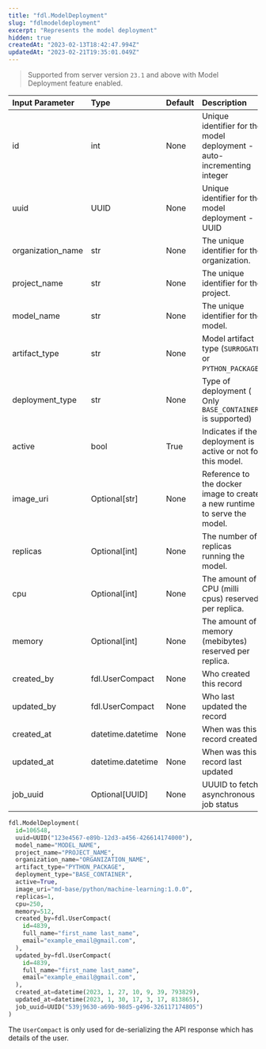 ```yaml
---
title: "fdl.ModelDeployment"
slug: "fdlmodeldeployment"
excerpt: "Represents the model deployment"
hidden: true
createdAt: "2023-02-13T18:42:47.994Z"
updatedAt: "2023-02-21T19:35:01.049Z"
---
```

> Supported from server version `23.1` and above with Model Deployment feature enabled.

| Input Parameter   | Type              | Default | Description                                                               |
| :---------------- | :---------------- | :------ | :------------------------------------------------------------------------ |
| id                | int               | None    | Unique identifier for the model deployment - auto-incrementing integer    |
| uuid              | UUID              | None    | Unique identifier for the model deployment - UUID                         |
| organization_name | str               | None    | The unique identifier for the organization.                               |
| project_name      | str               | None    | The unique identifier for the project.                                    |
| model_name        | str               | None    | The unique identifier for the model.                                      |
| artifact_type     | str               | None    | Model artifact type (`SURROGATE` or `PYTHON_PACKAGE`)                     |
| deployment_type   | str               | None    | Type of deployment ( Only `BASE_CONTAINER` is supported)                  |
| active            | bool              | True    | Indicates if the deployment is active or not for this model.              |
| image_uri         | Optional[str]     | None    | Reference to the docker image to create a new runtime to serve the model. |
| replicas          | Optional[int]     | None    | The number of replicas running the model.                                 |
| cpu               | Optional[int]     | None    | The amount of CPU (milli cpus) reserved per replica.                      |
| memory            | Optional[int]     | None    | The amount of memory (mebibytes) reserved per replica.                    |
| created_by        | fdl.UserCompact   | None    | Who created this record                                                   |
| updated_by        | fdl.UserCompact   | None    | Who last updated the record                                               |
| created_at        | datetime.datetime | None    | When was this record created                                              |
| updated_at        | datetime.datetime | None    | When was this record last updated                                         |
| job_uuid          | Optional[UUID]    | None    | UUUID to fetch asynchronous job status                                    |

```python Usage
fdl.ModelDeployment(
  id=106548,
  uuid=UUID("123e4567-e89b-12d3-a456-426614174000"),
  model_name="MODEL_NAME",
  project_name="PROJECT_NAME",
  organization_name="ORGANIZATION_NAME",
  artifact_type="PYTHON_PACKAGE",
  deployment_type="BASE_CONTAINER",
  active=True,
  image_uri="md-base/python/machine-learning:1.0.0",
  replicas=1,
  cpu=250,
  memory=512,
  created_by=fdl.UserCompact(
    id=4839,
    full_name="first_name last_name",
    email="example_email@gmail.com",
  ),
  updated_by=fdl.UserCompact(
    id=4839,
    full_name="first_name last_name",
    email="example_email@gmail.com",
  ),
  created_at=datetime(2023, 1, 27, 10, 9, 39, 793829),
  updated_at=datetime(2023, 1, 30, 17, 3, 17, 813865),
  job_uuid=UUID("539j9630-a69b-98d5-g496-326117174805")
)
```



The `UserCompact` is only used for de-serializing the API response which has details of the user.